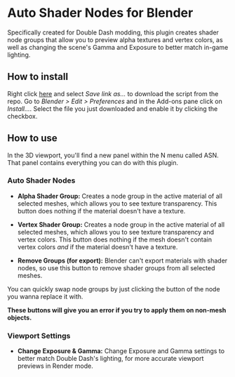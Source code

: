 # Auto Shader Nodes for Blender

Specifically created for Double Dash modding, this plugin creates shader node groups that allow you to preview alpha textures and vertex colors, as well as changing the scene's Gamma and Exposure to better match in-game lighting.

## How to install
Right click [here](https://raw.githubusercontent.com/GerasSB/BlenderASN/main/auto_shader_pnl.py) and select *Save link as...* to download the script from the repo. Go to *Blender > Edit > Preferences* and in the Add-ons pane click on *Install...*. Select the file you just downloaded and enable it by clicking the checkbox.

## How to use

In the 3D viewport, you'll find a new panel within the N menu called ASN. That panel contains everything you can do with this plugin.

### Auto Shader Nodes
* **Alpha Shader Group:** Creates a node group in the active material of all selected meshes, which allows you to see texture transparency. This button does nothing if the material doesn't have a texture.

* **Vertex Shader Group:** Creates a node group in the active material of all selected meshes, which allows you to see texture transparency and vertex colors. This button does nothing if the mesh doesn't contain vertex colors *and* if the material doesn't have a texture.

* **Remove Groups (for export):** Blender can't export materials with shader nodes, so use this button to remove shader groups from all selected meshes.

You can quickly swap node groups by just clicking the button of the node you wanna replace it with.

**These buttons will give you an error if you try to apply them on non-mesh objects.**

### Viewport Settings

* **Change Exposure & Gamma:** Change Exposure and Gamma settings to better match Double Dash's lighting, for more accurate viewport previews in Render mode.
